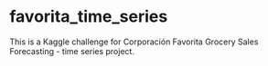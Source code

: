 # favorita_time_series
This is a Kaggle challenge for Corporación Favorita Grocery Sales Forecasting - time series project.
